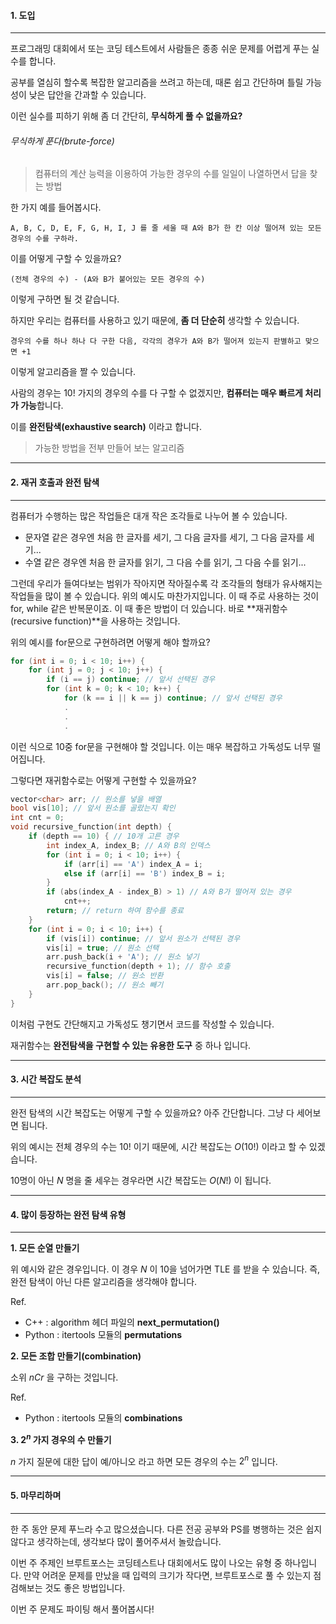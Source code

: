#### 1. 도입

***



프로그래밍 대회에서 또는 코딩 테스트에서 사람들은 종종 쉬운 문제를 어렵게 푸는 실수를 합니다.

공부를 열심히 할수록 복잡한 알고리즘을 쓰려고 하는데, 때론 쉽고 간단하며 틀릴 가능성이 낮은 답안을 간과할 수 있습니다.

이런 실수를 피하기 위해 좀 더 간단히, **무식하게 풀 수 없을까요?**

###### 무식하게 푼다(brute-force)
> 컴퓨터의 계산 능력을 이용하여 가능한 경우의 수를 일일이 나열하면서 답을 찾는 방법

한 가지 예를 들어봅시다. 

    A, B, C, D, E, F, G, H, I, J 를 줄 세울 때 A와 B가 한 칸 이상 떨어져 있는 모든 경우의 수를 구하라.

이를 어떻게 구할 수 있을까요?

    (전체 경우의 수) - (A와 B가 붙어있는 모든 경우의 수)

이렇게 구하면 될 것 같습니다.


하지만 우리는 컴퓨터를 사용하고 있기 때문에, **좀 더 단순히** 생각할 수 있습니다.

    경우의 수를 하나 하나 다 구한 다음, 각각의 경우가 A와 B가 떨어져 있는지 판별하고 맞으면 +1

이렇게 알고리즘을 짤 수 있습니다.

사람의 경우는 $10!$ 가지의 경우의 수를 다 구할 수 없겠지만, **컴퓨터는 매우 빠르게 처리가 가능**합니다. 


이를 **완전탐색(exhaustive search)** 이라고 합니다.
>  가능한 방법을 전부 만들어 보는 알고리즘







***

#### 2. 재귀 호출과 완전 탐색


***



컴퓨터가 수행하는 많은 작업들은 대개 작은 조각들로 나누어 볼 수 있습니다.
* 문자열 같은 경우엔 처음 한 글자를 세기, 그 다음 글자를 세기, 그 다음 글자를 세기...
* 수열 같은 경우엔 처음 한 글자를 읽기, 그 다음 수를 읽기, 그 다음 수를 읽기...

그런데 우리가 들여다보는 범위가 작아지면 작아질수록 각 조각들의 형태가 유사해지는 작업들을 많이 볼 수 있습니다. 위의 예시도 마찬가지입니다.
이 때 주로 사용하는 것이 for, while 같은 반복문이죠. 이 때 좋은 방법이 더 있습니다.
바로 **재귀함수(recursive function)**을 사용하는 것입니다.

위의 예시를 for문으로 구현하려면 어떻게 해야 할까요?
```cpp
for (int i = 0; i < 10; i++) {
    for (int j = 0; j < 10; j++) {
        if (i == j) continue; // 앞서 선택된 경우
        for (int k = 0; k < 10; k++) {
            for (k == i || k == j) continue; // 앞서 선택된 경우
            .
            .
            .
```

이런 식으로 10중 for문을 구현해야 할 것입니다. 이는 매우 복잡하고 가독성도 너무 떨어집니다.

그렇다면 재귀함수로는 어떻게 구현할 수 있을까요?
```cpp
vector<char> arr; // 원소를 넣을 배열
bool vis[10]; // 앞서 원소를 골랐는지 확인
int cnt = 0;
void recursive_function(int depth) {
	if (depth == 10) { // 10개 고른 경우
		int index_A, index_B; // A와 B의 인덱스
		for (int i = 0; i < 10; i++) {
			if (arr[i] == 'A') index_A = i;
			else if (arr[i] == 'B') index_B = i;
		}
		if (abs(index_A - index_B) > 1) // A와 B가 떨어져 있는 경우
			cnt++;
		return; // return 하여 함수를 종료
	}
	for (int i = 0; i < 10; i++) {
		if (vis[i]) continue; // 앞서 원소가 선택된 경우
		vis[i] = true; // 원소 선택
		arr.push_back(i + 'A'); // 원소 넣기
		recursive_function(depth + 1); // 함수 호출
		vis[i] = false; // 원소 반환
		arr.pop_back(); // 원소 빼기
	}
}
```

이처럼 구현도 간단해지고 가독성도 챙기면서 코드를 작성할 수 있습니다.

재귀함수는 **완전탐색을 구현할 수 있는 유용한 도구** 중 하나 입니다.


***


#### 3. 시간 복잡도 분석


***




완전 탐색의 시간 복잡도는 어떻게 구할 수 있을까요? 아주 간단합니다. 그냥 다 세어보면 됩니다.

위의 예시는 전체 경우의 수는 $10!$ 이기 때문에, 시간 복잡도는 $O(10!)$ 이라고 할 수 있겠습니다.

10명이 아닌 $N$ 명을 줄 세우는 경우라면 시간 복잡도는 $O(N!)$ 이 됩니다.




***


#### 4. 많이 등장하는 완전 탐색 유형


***


**1. 모든 순열 만들기**


위 예시와 같은 경우입니다. 이 경우 $N$ 이 10을 넘어가면 TLE 를 받을 수 있습니다. 즉, 완전 탐색이 아닌 다른 알고리즘을 생각해야 합니다.

Ref.
* C++ : algorithm 헤더 파일의 **next_permutation()**
* Python : itertools 모듈의 **permutations**




**2. 모든 조합 만들기(combination)**


소위 $nCr$ 을 구하는 것입니다. 

Ref.
* Python : itertools 모듈의 **combinations**




**3. $2^n$ 가지 경우의 수 만들기**


$n$ 가지 질문에 대한 답이 예/아니오 라고 하면 모든 경우의 수는 $2^n$ 입니다.



***

#### 5. 마무리하며

***

한 주 동안 문제 푸느라 수고 많으셨습니다. 다른 전공 공부와 PS를 병행하는 것은 쉽지 않다고 생각하는데, 생각보다 많이 풀어주셔서 놀랐습니다.


이번 주 주제인 브루트포스는 코딩테스트나 대회에서도 많이 나오는 유형 중 하나입니다. 만약 어려운 문제를 만났을 때 입력의 크기가 작다면, 브루트포스로 풀 수 있는지 점검해보는 것도 좋은 방법입니다.


이번 주 문제도 파이팅 해서 풀어봅시다!

